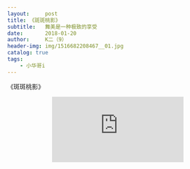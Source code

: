 ```yaml
---
layout:     post
title: 《斑斑桃影》
subtitle:   舞美是一种极致的享受
date:       2018-01-20
author:     K二（9）
header-img: img/1516682208467__01.jpg
catalog: true
tags:
    - 小华哥i
---
```

《斑斑桃影》
<center>  
<iframe  meta name=”viewport” content=”width=device-width, initial-scale=1″ / src="http://player.youku.com/embed/XMzM0NDExMzUyMA==" frameborder="0" allowfullscreen></center>

